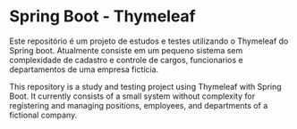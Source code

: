 # Spring Boot - Thymeleaf

Este repositório é um projeto de estudos e testes utilizando o Thymeleaf do Spring boot. Atualmente consiste em um pequeno sistema sem complexidade de cadastro e controle de cargos, funcionarios e departamentos de uma empresa fictícia.

This repository is a study and testing project using Thymeleaf with Spring Boot. It currently consists of a small system without complexity for registering and managing positions, employees, and departments of a fictional company.
